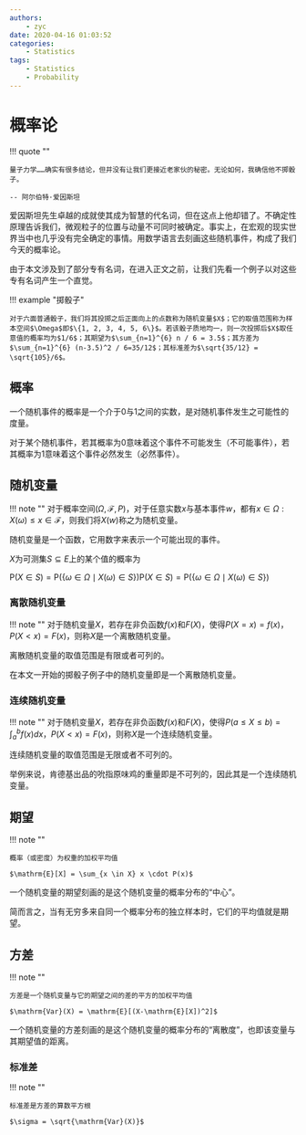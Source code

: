```yaml
---
authors:
    - zyc
date: 2020-04-16 01:03:52
categories:
    - Statistics
tags:
    - Statistics
    - Probability
---
```


# 概率论

!!! quote ""

    量子力学……确实有很多结论，但并没有让我们更接近老家伙的秘密。无论如何，我确信他不掷骰子。
    
    -- 阿尔伯特·爱因斯坦

爱因斯坦先生卓越的成就使其成为智慧的代名词，但在这点上他却错了。不确定性原理告诉我们，微观粒子的位置与动量不可同时被确定。事实上，在宏观的现实世界当中也几乎没有完全确定的事情。用数学语言去刻画这些随机事件，构成了我们今天的概率论。

由于本文涉及到了部分专有名词，在进入正文之前，让我们先看一个例子以对这些专有名词产生一个直觉。

!!! example "掷骰子"

    对于六面普通骰子，我们将其投掷之后正面向上的点数称为随机变量$X$；它的取值范围称为样本空间$\Omega$即$\{1, 2, 3, 4, 5, 6\}$。若该骰子质地均一，则一次投掷后$X$取任意值的概率均为$1/6$；其期望为$\sum_{n=1}^{6} n / 6 = 3.5$；其方差为$\sum_{n=1}^{6} (n-3.5)^2 / 6=35/12$；其标准差为$\sqrt{35/12} = \sqrt{105}/6$。

## 概率

一个随机事件的概率是一个介于0与1之间的实数，是对随机事件发生之可能性的度量。

对于某个随机事件，若其概率为0意味着这个事件不可能发生（不可能事件），若其概率为1意味着这个事件必然发生（必然事件）。

## 随机变量

!!! note ""
    对于概率空间$(\Omega, \mathcal{F}, P)$，对于任意实数$x$与基本事件$w$，都有${x \in \Omega: X(\omega) \leq x} \in \mathcal{F}$，则我们将$X(w)$称之为随机变量。

随机变量是一个函数，它用数字来表示一个可能出现的事件。

$X$为可测集$S\subseteq E$上的某个值的概率为

${\mathrm{P}(X \in S) = \mathrm{P}(\{\omega \in \Omega \mid X(\omega) \in S\})}{\mathrm{P}(X \in S) = \mathrm{P}(\{\omega \in \Omega \mid X(\omega )\in S\})}$

### 离散随机变量

!!! note ""
    对于随机变量$X$，若存在非负函数$f(x)$和$F(X)$，使得$P(X = x) = f(x)$，$P(X < x) = F(x)$，则称$X$是一个离散随机变量。

离散随机变量的取值范围是有限或者可列的。

在本文一开始的掷骰子例子中的随机变量即是一个离散随机变量。

### 连续随机变量

!!! note ""
    对于随机变量$X$，若存在非负函数$f(x)$和$F(X)$，使得$P(a \leq X \leq b) = \int_{a}^{b} f(x) dx$，$P(X<x) = F(x)$，则称$X$是一个连续随机变量。

连续随机变量的取值范围是无限或者不可列的。

举例来说，肯德基出品的吮指原味鸡的重量即是不可列的，因此其是一个连续随机变量。

## 期望

!!! note ""

    概率（或密度）为权重的加权平均值

    $\mathrm{E}[X] = \sum_{x \in X} x \cdot P(x)$

一个随机变量的期望刻画的是这个随机变量的概率分布的“中心”。

简而言之，当有无穷多来自同一个概率分布的独立样本时，它们的平均值就是期望。

## 方差

!!! note ""

    方差是一个随机变量与它的期望之间的差的平方的加权平均值

    $\mathrm{Var}(X) = \mathrm{E}[(X-\mathrm{E}[X])^2]$

一个随机变量的方差刻画的是这个随机变量的概率分布的“离散度”，也即该变量与其期望值的距离。

### 标准差

!!! note ""

    标准差是方差的算数平方根

    $\sigma = \sqrt{\mathrm{Var}(X)}$
